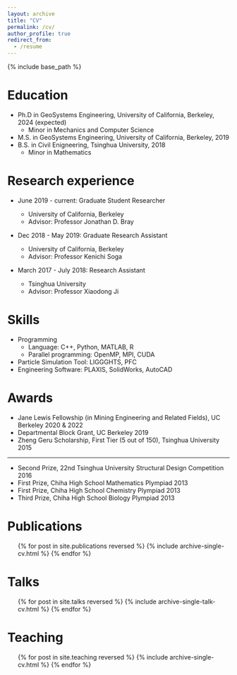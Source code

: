 ```yaml
---
layout: archive
title: "CV"
permalink: /cv/
author_profile: true
redirect_from:
  - /resume
---
```


{% include base_path %}

Education
======
* Ph.D in GeoSystems Engineering, University of California, Berkeley, 2024 (expected)
  * Minor in Mechanics and Computer Science
* M.S. in GeoSystems Engineering, University of California, Berkeley, 2019
* B.S. in Civil Enigneering, Tsinghua University, 2018
  * Minor in Mathematics

Research experience
======
* June 2019 - current: Graduate Student Researcher
  * University of California, Berkeley
  * Advisor: Professor Jonathan D. Bray
 
* Dec 2018 - May 2019: Graduate Research Assistant
  * University of California, Berkeley
  * Advisor: Professor Kenichi Soga

* March 2017 - July 2018: Research Assistant
  * Tsinghua University
  * Advisor: Professor Xiaodong Ji

Skills
======
* Programming
  * Language: C++, Python, MATLAB, R
  * Parallel programming: OpenMP, MPI, CUDA
* Particle Simulation Tool: LIGGGHTS, PFC
* Engineering Software: PLAXIS, SolidWorks, AutoCAD

Awards
======
* Jane Lewis Fellowship (in Mining Engineering and Related Fields), UC Berkeley 2020 & 2022
* Departmental Block Grant, UC Berkeley 2019
* Zheng Geru Scholarship, First Tier (5 out of 150), Tsinghua University 2015 

------        
  
* Second Prize, 22nd Tsinghua University Structural Design Competition 2016
* First Prize, Chiha High School Mathematics Plympiad 2013
* First Prize, Chiha High School Chemistry Plympiad 2013
* Third Prize, Chiha High School Biology Plympiad 2013

Publications
======
  <ul>{% for post in site.publications reversed %}
    {% include archive-single-cv.html %}
  {% endfor %}</ul>
  
Talks
======
  <ul>{% for post in site.talks reversed %}
    {% include archive-single-talk-cv.html  %}
  {% endfor %}</ul>
  
Teaching
======
  <ul>{% for post in site.teaching reversed %}
    {% include archive-single-cv.html %}
  {% endfor %}</ul>
  
